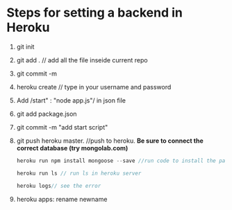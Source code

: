 # Steps for setting a backend in Heroku



1. git init

2. git add . // add all the file inseide current repo

3. git commit -m

4. heroku create // type in your username and password

5. Add /start" : "node app.js"/ in  json file

6. git  add package.json

7. git commit -m "add start script"

8. git push heroku master. //push to heroku. **Be sure to connect the correct database (try mongolab.com)**

   ~~~javascript
   heroku run npm install mongoose --save //run code to install the package on your server
   
   heroku run ls // run ls in heroku server
   
   heroku logs// see the error
   ~~~

9. heroku apps: rename newname